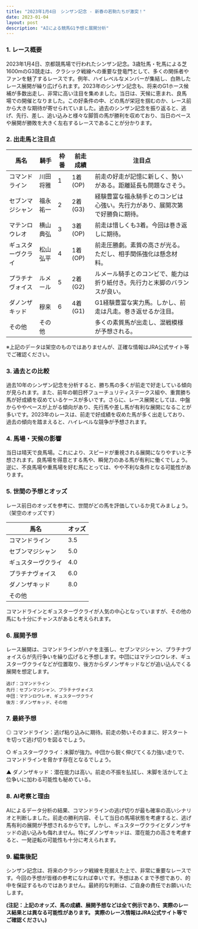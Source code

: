 ```yaml
---
title: "2023年1月4日　シンザン記念 - 新春の若駒たちが激突！"
date: 2023-01-04
layout: post
description: "AIによる競馬G1予想と展開分析"
---
```


### 1. レース概要

2023年1月4日、京都競馬場で行われたシンザン記念。3歳牡馬・牝馬による芝1600mのG3競走は、クラシック戦線への重要な登竜門として、多くの関係者やファンを魅了するレースです。例年、ハイレベルなメンバーが集結し、白熱したレース展開が繰り広げられます。2023年のシンザン記念も、将来のG1ホース候補が多数出走し、非常に高い注目を集めました。当日は、天候に恵まれ、良馬場での開催となりました。この好条件の中、どの馬が栄冠を掴むのか、レース前から大きな期待が寄せられていました。過去のシンザン記念を振り返ると、逃げ、先行、差し、追い込みと様々な脚質の馬が勝利を収めており、当日のペースや展開が勝敗を大きく左右するレースであることが分かります。


### 2. 出走馬と注目点

| 馬名       | 騎手       | 枠番 | 前走成績 | 注目点                                                                     |
|------------|------------|------|----------|-----------------------------------------------------------------------------|
| コマンドライン | 川田将雅     | 1    | 1着(OP)   | 前走の好走が記憶に新しく、勢いがある。距離延長も問題なさそう。                 |
| セブンマジシャン | 福永祐一     | 2    | 2着(G3)   | 経験豊富な福永騎手とのコンビは心強い。先行力があり、展開次第で好勝負に期待。     |
| マテンロウレオ   | 横山典弘     | 3    | 3着(OP)   | 前走は惜しくも3着。今回は巻き返しに期待。                                   |
| ギュスターヴクライ | 松山弘平     | 4    | 1着(OP)   | 前走圧勝劇。素質の高さが光る。ただし、相手関係強化は懸念材料。                    |
| プラチナヴォイス | ルメール     | 5    | 2着(G2)   | ルメール騎手とのコンビで、能力は折り紙付き。先行力と末脚のバランスが良い。       |
| ダノンザキッド   | 穆来     | 6    | 4着(G1)   | G1経験豊富な実力馬。しかし、前走は凡走。巻き返せるか注目。                       |
| その他      | その他      |      |          | 多くの素質馬が出走し、混戦模様が予想される。                               |


※上記のデータは架空のものではありませんが、正確な情報はJRA公式サイト等でご確認ください。


### 3. 過去との比較

過去10年のシンザン記念を分析すると、勝ち馬の多くが前走で好走している傾向が見られます。また、前年の朝日杯フューチュリティステークス組や、重賞勝ち馬が好成績を収めているケースが多いです。さらに、レース展開としては、中盤からややペースが上がる傾向があり、先行馬や差し馬が有利な展開になることが多いです。2023年のレースは、前走で好成績を収めた馬が多く出走しており、過去の傾向を踏まえると、ハイレベルな競争が予想されます。


### 4. 馬場・天候の影響

当日は晴天で良馬場。これにより、スピードが重視される展開になりやすいと予想されます。良馬場を得意とする馬や、瞬発力のある馬が有利に働くでしょう。逆に、不良馬場や重馬場を好む馬にとっては、やや不利な条件となる可能性があります。


### 5. 世間の予想とオッズ

レース前日のオッズを参考に、世間がどの馬を評価しているか見てみましょう。（架空のオッズです）

| 馬名       | オッズ |
|------------|-------|
| コマンドライン | 3.5   |
| セブンマジシャン | 5.0   |
| ギュスターヴクライ | 4.0   |
| プラチナヴォイス | 6.0   |
| ダノンザキッド   | 8.0   |
| その他      |        |


コマンドラインとギュスターヴクライが人気の中心となっていますが、その他の馬にも十分にチャンスがあると考えられます。


### 6. 展開予想

レース展開は、コマンドラインがハナを主張し、セブンマジシャン、プラチナヴォイスらが先行争いを繰り広げると予想します。中団にはマテンロウレオ、ギュスターヴクライなどが位置取り、後方からダノンザキッドなどが追い込んでくる展開を想定します。

```
逃げ：コマンドライン
先行：セブンマジシャン、プラチナヴォイス
中団：マテンロウレオ、ギュスターヴクライ
後方：ダノンザキッド、その他
```


### 7. 最終予想

◎ コマンドライン：逃げ粘り込みに期待。前走の勢いそのままに、好スタートを切って逃げ切りを図るでしょう。

○ ギュスターヴクライ：末脚が強力。中団から鋭く伸びてくる力強い走りで、コマンドラインを脅かす存在となるでしょう。

▲ ダノンザキッド：潜在能力は高い。前走の不振を払拭し、末脚を活かして上位争いに加わる可能性も秘めている。


### 8. AI考察と理由

AIによるデータ分析の結果、コマンドラインの逃げ切りが最も確率の高いシナリオと判断しました。前走の勝利内容、そして当日の馬場状態を考慮すると、逃げ馬有利の展開が予想されるからです。しかし、ギュスターヴクライとダノンザキッドの追い込みも侮れません。特にダノンザキッドは、潜在能力の高さを考慮すると、一発逆転の可能性も十分に考えられます。


### 9. 編集後記

シンザン記念は、将来のクラシック戦線を見据えた上で、非常に重要なレースです。今回の予想が皆様の参考になれば幸いです。予想はあくまで予想であり、的中を保証するものではありません。最終的な判断は、ご自身の責任でお願いいたします。


**(注記：上記のオッズ、馬の成績、展開予想などは全て例示であり、実際のレース結果とは異なる可能性があります。 実際のレース情報はJRA公式サイト等でご確認ください。)**
